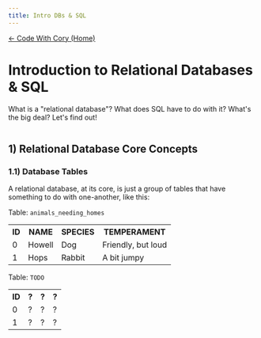```yaml
---
title: Intro DBs & SQL
---
```

<link rel="stylesheet" href="../../src/main.css" />
<script src="./bundle.js" defer></script>

[← Code With Cory (Home)](../../index.md)

# Introduction to Relational Databases & SQL

What is a "relational database"? What does SQL have to do with it? What's the big deal? Let's find out!

![]()

## 1) Relational Database Core Concepts

### 1.1) Database Tables

A relational database, at its core, is just a group of tables that have something to do with one-another, like this:

<div class="small-table">
  <label>Table: <code>animals_needing_homes</code></label>
  <table>
    <tr>
      <th>ID</th>
      <th>NAME</th>
      <th>SPECIES</th>
      <th>TEMPERAMENT</th>
    </tr>
    <tr>
      <td>0</td>
      <td>Howell</td>
      <td>Dog</td>
      <td>Friendly, but loud</td>
    </tr>
    <tr>
      <td>1</td>
      <td>Hops</td>
      <td>Rabbit</td>
      <td>A bit jumpy</td>
    </tr>
  </table>
</div>

<div class="small-table">
  <label>Table: <code>TODO</code></label>
  <table>
    <tr>
      <th>ID</th>
      <th>?</th>
      <th>?</th>
      <th>?</th>
    </tr>
    <tr>
      <td>0</td>
      <td>?</td>
      <td>?</td>
      <td>?</td>
    </tr>
    <tr>
      <td>1</td>
      <td>?</td>
      <td>?</td>
      <td>?</td>
    </tr>
  </table>
</div>


